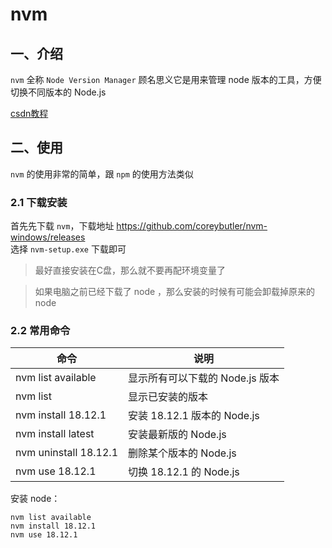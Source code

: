 # nvm
## 一、介绍
`nvm` 全称 `Node Version Manager` 顾名思义它是用来管理 node 版本的工具，方便切换不同版本的 Node.js

[csdn教程](https://blog.csdn.net/qq_22182989/article/details/125387145)

## 二、使用
`nvm` 的使用非常的简单，跟 `npm` 的使用方法类似
### 2.1 下载安装
首先先下载 `nvm`，下载地址 https://github.com/coreybutler/nvm-windows/releases  
选择 `nvm-setup.exe` 下载即可

> 最好直接安装在C盘，那么就不要再配环境变量了

> 如果电脑之前已经下载了 node ，那么安装的时候有可能会卸载掉原来的 node

### 2.2 常用命令
|命令| 说明|
|--|--|
nvm list available | 显示所有可以下载的 Node.js 版本
nvm list | 显示已安装的版本
nvm install 18.12.1 | 安装 18.12.1 版本的 Node.js
nvm install latest | 安装最新版的 Node.js
nvm uninstall 18.12.1 | 删除某个版本的 Node.js
nvm use 18.12.1 | 切换 18.12.1 的 Node.js

安装 node：
```
nvm list available
nvm install 18.12.1
nvm use 18.12.1
```